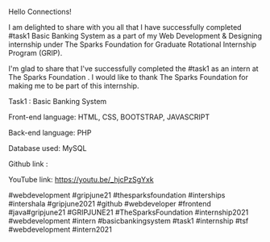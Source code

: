 Hello Connections!



I am delighted to share with you all that I have successfully completed #task1 Basic Banking System as a part of my Web Development & Designing internship under The Sparks Foundation for Graduate Rotational Internship Program (GRIP).

I'm glad to share that I've successfully completed the #task1 as an intern at The Sparks Foundation . I would like to thank The Sparks Foundation for making me to be part of this internship.



Task1 : Basic Banking System

Front-end language: HTML, CSS, BOOTSTRAP, JAVASCRIPT

Back-end language: PHP

Database used: MySQL

Github link : 

YouTube link: https://youtu.be/_hjcPzSgYxk

#webdevelopment #gripjune21 #thesparksfoundation #interships #intershala #gripjune2021 #github #webdeveloper #frontend #java#gripjune21 #GRIPJUNE21 #TheSparksFoundation #internship2021 #webdevelopment #intern #basicbankingsystem #task1 #internship #tsf #webdevelopment  #intern2021



